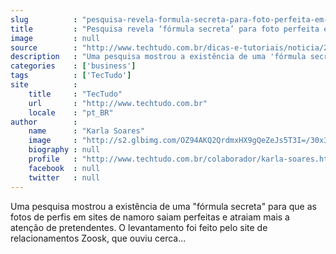 ```yaml
---
slug          : "pesquisa-revela-formula-secreta-para-foto-perfeita-em-site-de-namoro"
title         : "Pesquisa revela ‘fórmula secreta’ para foto perfeita em site de namoro"
image         : null
source        : "http://www.techtudo.com.br/dicas-e-tutoriais/noticia/2014/01/pesquisa-revela-formula-secreta-para-foto-perfeita-em-site-de-namoro.html"
description   : "Uma pesquisa mostrou a existência de uma 'fórmula secreta' para que as fotos de perfis em sites de namoro saiam perfeitas e atraiam mais a atenção de pretendentes. O levantamento foi feito pelo site de relacionamentos Zoosk, que ouviu cerca..."
categories    : ['business']
tags          : ['TecTudo']
site          :
    title     : "TecTudo"
    url       : "http://www.techtudo.com.br"
    locale    : "pt_BR"
author        :
    name      : "Karla Soares"
    image     : "http://s2.glbimg.com/OZ94AKQ2QrdmxHX9gQeZeJs5T3I=/30x30/s2.glbimg.com/Cw-5MiarctYqc_jx5rAMY5h9ssw=/0x0:140x140/140x140/s.glbimg.com/po/tt2/f/original/2014/01/16/karla_soares.jpg"
    biography : null
    profile   : "http://www.techtudo.com.br/colaborador/karla-soares.html"
    facebook  : null
    twitter   : null
---
```


Uma pesquisa mostrou a existência de uma "fórmula secreta" para que as fotos de perfis em sites de namoro saiam perfeitas e atraiam mais a atenção de pretendentes. O levantamento foi feito pelo site de relacionamentos Zoosk, que ouviu cerca...
